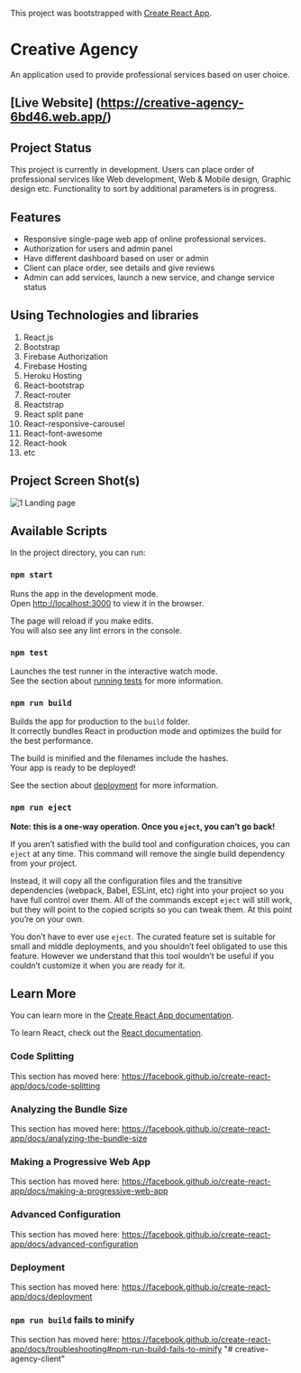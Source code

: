 This project was bootstrapped with [Create React App](https://github.com/facebook/create-react-app).

# Creative Agency
An application used to provide professional services based on user choice.
## [Live Website] (https://creative-agency-6bd46.web.app/)

## Project Status
This project is currently in development. Users can place order of professional services like Web development, Web & Mobile design, Graphic design etc. Functionality to sort by additional parameters is in progress.

## Features
* Responsive single-page web app of online professional services.
* Authorization for users and admin panel
* Have different dashboard based on user or admin
* Client can place order, see details and give reviews
* Admin can add services, launch a new service, and change service status

## Using Technologies and libraries
1. React.js
2. Bootstrap
3. Firebase Authorization
4. Firebase Hosting
5. Heroku Hosting
3. React-bootstrap
4. React-router
5. Reactstrap
6. React split pane
7. React-responsive-carousel
8. React-font-awesome
9. React-hook
10. etc

## Project Screen Shot(s)
![1 Landing page](https://user-images.githubusercontent.com/33195510/97536714-c8af3f00-19e7-11eb-9c8f-6489c84a3dd3.png)


## Available Scripts

In the project directory, you can run:

### `npm start`

Runs the app in the development mode.<br />
Open [http://localhost:3000](http://localhost:3000) to view it in the browser.

The page will reload if you make edits.<br />
You will also see any lint errors in the console.

### `npm test`

Launches the test runner in the interactive watch mode.<br />
See the section about [running tests](https://facebook.github.io/create-react-app/docs/running-tests) for more information.

### `npm run build`

Builds the app for production to the `build` folder.<br />
It correctly bundles React in production mode and optimizes the build for the best performance.

The build is minified and the filenames include the hashes.<br />
Your app is ready to be deployed!

See the section about [deployment](https://facebook.github.io/create-react-app/docs/deployment) for more information.

### `npm run eject`

**Note: this is a one-way operation. Once you `eject`, you can’t go back!**

If you aren’t satisfied with the build tool and configuration choices, you can `eject` at any time. This command will remove the single build dependency from your project.

Instead, it will copy all the configuration files and the transitive dependencies (webpack, Babel, ESLint, etc) right into your project so you have full control over them. All of the commands except `eject` will still work, but they will point to the copied scripts so you can tweak them. At this point you’re on your own.

You don’t have to ever use `eject`. The curated feature set is suitable for small and middle deployments, and you shouldn’t feel obligated to use this feature. However we understand that this tool wouldn’t be useful if you couldn’t customize it when you are ready for it.

## Learn More

You can learn more in the [Create React App documentation](https://facebook.github.io/create-react-app/docs/getting-started).

To learn React, check out the [React documentation](https://reactjs.org/).

### Code Splitting

This section has moved here: https://facebook.github.io/create-react-app/docs/code-splitting

### Analyzing the Bundle Size

This section has moved here: https://facebook.github.io/create-react-app/docs/analyzing-the-bundle-size

### Making a Progressive Web App

This section has moved here: https://facebook.github.io/create-react-app/docs/making-a-progressive-web-app

### Advanced Configuration

This section has moved here: https://facebook.github.io/create-react-app/docs/advanced-configuration

### Deployment

This section has moved here: https://facebook.github.io/create-react-app/docs/deployment

### `npm run build` fails to minify

This section has moved here: https://facebook.github.io/create-react-app/docs/troubleshooting#npm-run-build-fails-to-minify
"# creative-agency-client" 
